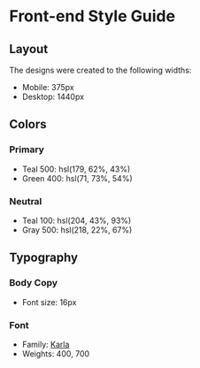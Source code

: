 # Front-end Style Guide

## Layout

The designs were created to the following widths:

- Mobile: 375px
- Desktop: 1440px


## Colors

### Primary

- Teal 500: hsl(179, 62%, 43%)
- Green 400: hsl(71, 73%, 54%)

### Neutral

- Teal 100: hsl(204, 43%, 93%)
- Gray 500: hsl(218, 22%, 67%)

## Typography

### Body Copy

- Font size: 16px

### Font

- Family: [Karla](https://fonts.google.com/specimen/Karla)
- Weights: 400, 700

